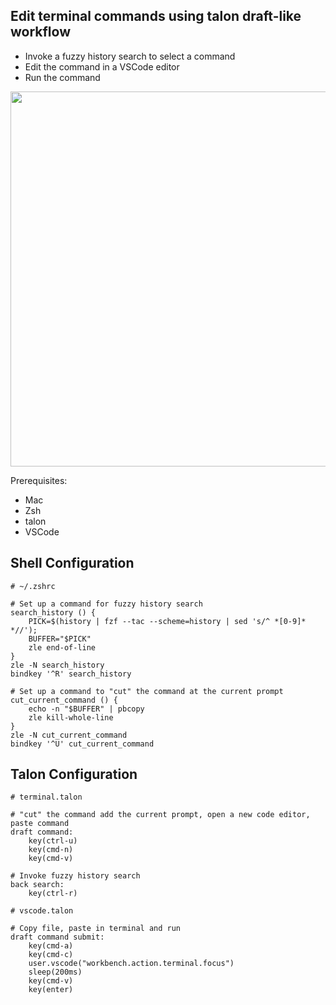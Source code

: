 ## Edit terminal commands using talon draft-like workflow

* Invoke a fuzzy history search to select a command
* Edit the command in a VSCode editor
* Run the command

<img src="https://i.imgur.com/D3ZjDOT.gif" width="600"/>

Prerequisites:
* Mac
* Zsh
* talon
* VSCode

## Shell Configuration

```
# ~/.zshrc

# Set up a command for fuzzy history search
search_history () {
    PICK=$(history | fzf --tac --scheme=history | sed 's/^ *[0-9]* *//');
    BUFFER="$PICK"
    zle end-of-line
}
zle -N search_history
bindkey '^R' search_history

# Set up a command to "cut" the command at the current prompt
cut_current_command () {
    echo -n "$BUFFER" | pbcopy
    zle kill-whole-line
}
zle -N cut_current_command
bindkey '^U' cut_current_command
```


## Talon Configuration

```
# terminal.talon

# "cut" the command add the current prompt, open a new code editor, paste command
draft command:
    key(ctrl-u)
    key(cmd-n)
    key(cmd-v)

# Invoke fuzzy history search
back search:
    key(ctrl-r)
```

```
# vscode.talon

# Copy file, paste in terminal and run
draft command submit:
    key(cmd-a)
    key(cmd-c)
    user.vscode("workbench.action.terminal.focus")
    sleep(200ms)
    key(cmd-v)
    key(enter)
```